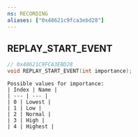 ```yaml
---
ns: RECORDING
aliases: ["0x48621c9fca3ebd28"]
---
```

## REPLAY_START_EVENT

```c
// 0x48621C9FCA3EBD28
void REPLAY_START_EVENT(int importance);
```

```
Possible values for importance:
| Index | Name |
| --- | --- |
| 0 | Lowest |
| 1 | Low |
| 2 | Normal |
| 3 | High |
| 4 | Highest |
```
